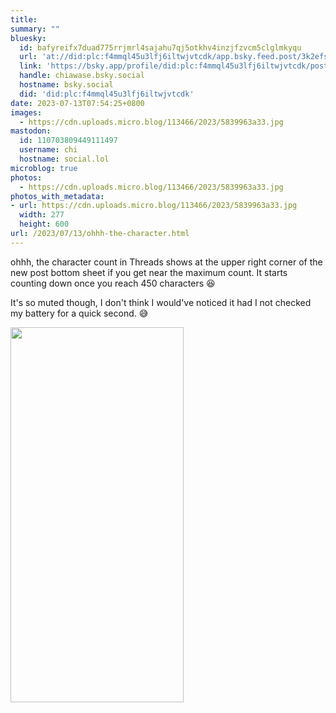 ```yaml
---
title:
summary: ""
bluesky:
  id: bafyreifx7duad775rrjmrl4sajahu7qj5otkhv4inzjfzvcm5clglmkyqu
  url: 'at://did:plc:f4mmql45u3lfj6iltwjvtcdk/app.bsky.feed.post/3k2efs5hwzb2w'
  link: 'https://bsky.app/profile/did:plc:f4mmql45u3lfj6iltwjvtcdk/post/3k2efs5hwzb2w'
  handle: chiawase.bsky.social
  hostname: bsky.social
  did: 'did:plc:f4mmql45u3lfj6iltwjvtcdk'
date: 2023-07-13T07:54:25+0800
images:
  - https://cdn.uploads.micro.blog/113466/2023/5839963a33.jpg
mastodon:
  id: 110703809449111497
  username: chi
  hostname: social.lol
microblog: true
photos:
  - https://cdn.uploads.micro.blog/113466/2023/5839963a33.jpg
photos_with_metadata:
- url: https://cdn.uploads.micro.blog/113466/2023/5839963a33.jpg
  width: 277
  height: 600
url: /2023/07/13/ohhh-the-character.html
---
```


ohhh, the character count in Threads shows at the upper right corner of the new post bottom sheet if you get near the maximum count. It starts counting down once you reach 450 characters 😆

It's so muted though, I don't think I would've noticed it had I not checked my battery for a quick second. 😅

<img src="/img/uploads/2023/5839963a33.jpg" width="277" height="600" alt="">
